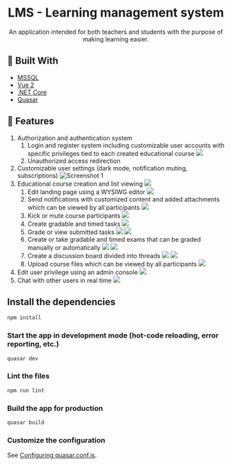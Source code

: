 <h1 align=center>LMS - Learning management system</h1>
<p align=center>An application intended for both teachers and students with the purpose of making learning easier.</p>

## 🔨 Built With

- [MSSQL](https://www.microsoft.com/en-us/sql-server)
- [Vue 2](https://vuejs.org/)
- [.NET Core](https://dotnet.microsoft.com/en-us/)
- [Quasar](https://quasar.dev/)

## 🚀 Features

1. Authorization and authentication system
    1. Login and register system including customizable user accounts with specific privileges tied to each created educational course
    ![](https://i.imgur.com/dZSJRal.png)
    2. Unauthorized access redirection
2. Customizable user settings (dark mode, notification muting, subscriptions)
![Screenshot 1](https://i.imgur.com/RG72M1M.png)
3. Educational course creation and list viewing
    ![](https://i.imgur.com/X6s8bbl.png)
    1. Edit landing page using a WYSIWG editor
    ![](https://i.imgur.com/ChzIXgl.png)
    2. Send notifications with customized content and added attachments which can be viewed by all participants
    ![](https://i.imgur.com/qoOtcAF.png)
    3. Kick or mute course participants
    ![](https://i.imgur.com/DowagCE.png)
    4. Create gradable and timed tasks
    ![](https://i.imgur.com/A2YwivN.png)
    5. Grade or view submitted tasks
    ![](https://i.imgur.com/xUiwiH4.png)
    ![](https://i.imgur.com/gUXJLl7.png)
    6. Create or take gradable and timed exams that can be graded manually or automatically
    ![](https://i.imgur.com/9KQxqal.png)
    ![](https://i.imgur.com/WWnGJcP.png)
    7. Create a discussion board divided into threads
    ![](https://i.imgur.com/sAo0Bol.png)
    ![](https://i.imgur.com/Bod3fPZ.png)
    8. Upload course files which can be viewed by all participants
    ![](https://i.imgur.com/p89QxhM.png)
4. Edit user privilege using an admin console
![](https://i.imgur.com/bQmAYAP.png)
5. Chat with other users in real time
![](https://i.imgur.com/IaAyExL.png)

## Install the dependencies
```bash
npm install
```

### Start the app in development mode (hot-code reloading, error reporting, etc.)
```bash
quasar dev
```

### Lint the files
```bash
npm run lint
```

### Build the app for production
```bash
quasar build
```

### Customize the configuration
See [Configuring quasar.conf.js](https://quasar.dev/quasar-cli/quasar-conf-js).
